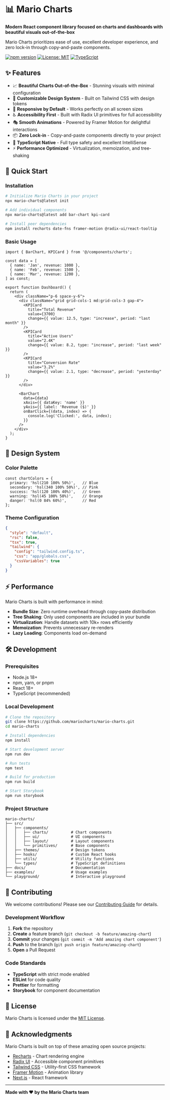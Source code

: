 # 📊 Mario Charts

**Modern React component library focused on charts and dashboards with beautiful visuals out-of-the-box**

Mario Charts prioritizes ease of use, excellent developer experience, and zero lock-in through copy-and-paste components.

[![npm version](https://badge.fury.io/js/mario-charts.svg)](https://www.npmjs.com/package/mario-charts)
[![License: MIT](https://img.shields.io/badge/License-MIT-yellow.svg)](https://opensource.org/licenses/MIT)
[![TypeScript](https://img.shields.io/badge/%3C%2F%3E-TypeScript-%230074c1.svg)](http://www.typescriptlang.org/)

## ✨ Features

- 📈 **Beautiful Charts Out-of-the-Box** - Stunning visuals with minimal configuration
- 🎨 **Customizable Design System** - Built on Tailwind CSS with design tokens
- 📱 **Responsive by Default** - Works perfectly on all screen sizes
- ♿ **Accessibility First** - Built with Radix UI primitives for full accessibility
- 🎭 **Smooth Animations** - Powered by Framer Motion for delightful interactions
- 📦 **Zero Lock-in** - Copy-and-paste components directly to your project
- 🔧 **TypeScript Native** - Full type safety and excellent IntelliSense
- ⚡ **Performance Optimized** - Virtualization, memoization, and tree-shaking

## 🚀 Quick Start

### Installation

```bash
# Initialize Mario Charts in your project
npx mario-charts@latest init

# Add individual components
npx mario-charts@latest add bar-chart kpi-card

# Install peer dependencies
npm install recharts date-fns framer-motion @radix-ui/react-tooltip
```

### Basic Usage

```tsx
import { BarChart, KPICard } from '@/components/charts';

const data = [
  { name: 'Jan', revenue: 1000 },
  { name: 'Feb', revenue: 1500 },
  { name: 'Mar', revenue: 1200 },
] as const;

export function Dashboard() {
  return (
    <div className="p-6 space-y-6">
      <div className="grid grid-cols-1 md:grid-cols-3 gap-4">
        <KPICard
          title="Total Revenue"
          value={3700}
          change={{ value: 12.5, type: "increase", period: "last month" }}
        />
        <KPICard
          title="Active Users"
          value="2.4K"
          change={{ value: 8.2, type: "increase", period: "last week" }}
        />
        <KPICard
          title="Conversion Rate"
          value="3.2%"
          change={{ value: 2.1, type: "decrease", period: "yesterday" }}
        />
      </div>
      
      <BarChart 
        data={data}
        xAxis={{ dataKey: 'name' }}
        yAxis={{ label: 'Revenue ($)' }}
        onBarClick={(data, index) => {
          console.log('Clicked:', data, index);
        }}
      />
    </div>
  );
}
```

## 🎨 Design System

### Color Palette
```tsx
const chartColors = {
  primary: 'hsl(210 100% 50%)',   // Blue
  secondary: 'hsl(340 100% 50%)', // Pink  
  success: 'hsl(120 100% 40%)',   // Green
  warning: 'hsl(45 100% 50%)',    // Orange
  danger: 'hsl(0 84% 60%)',       // Red
};
```

### Theme Configuration
```json
{
  "style": "default",
  "rsc": false,
  "tsx": true,
  "tailwind": {
    "config": "tailwind.config.ts",
    "css": "app/globals.css",
    "cssVariables": true
  }
}
```

## ⚡ Performance

Mario Charts is built with performance in mind:

- **Bundle Size**: Zero runtime overhead through copy-paste distribution
- **Tree Shaking**: Only used components are included in your bundle
- **Virtualization**: Handle datasets with 10k+ rows efficiently
- **Memoization**: Prevents unnecessary re-renders
- **Lazy Loading**: Components load on-demand

## 🛠️ Development

### Prerequisites

- Node.js 18+
- npm, yarn, or pnpm
- React 18+
- TypeScript (recommended)

### Local Development

```bash
# Clone the repository
git clone https://github.com/mariocharts/mario-charts.git
cd mario-charts

# Install dependencies
npm install

# Start development server
npm run dev

# Run tests
npm test

# Build for production
npm run build

# Start Storybook
npm run storybook
```

### Project Structure

```
mario-charts/
├── src/
│   ├── components/
│   │   ├── charts/          # Chart components
│   │   ├── ui/              # UI components  
│   │   ├── layout/          # Layout components
│   │   └── primitives/      # Base components
│   ├── themes/              # Design tokens
│   ├── hooks/               # Custom React hooks
│   ├── utils/               # Utility functions
│   └── types/               # TypeScript definitions
├── docs/                    # Documentation
├── examples/                # Usage examples
└── playground/              # Interactive playground
```

## 🤝 Contributing

We welcome contributions! Please see our [Contributing Guide](CONTRIBUTING.md) for details.

### Development Workflow

1. **Fork** the repository
2. **Create** a feature branch (`git checkout -b feature/amazing-chart`)
3. **Commit** your changes (`git commit -m 'Add amazing chart component'`)
4. **Push** to the branch (`git push origin feature/amazing-chart`)
5. **Open** a Pull Request

### Code Standards

- **TypeScript** with strict mode enabled
- **ESLint** for code quality
- **Prettier** for formatting
- **Storybook** for component documentation

## 📄 License

Mario Charts is licensed under the [MIT License](LICENSE).

## 🙏 Acknowledgments

Mario Charts is built on top of these amazing open source projects:

- [Recharts](https://recharts.org/) - Chart rendering engine
- [Radix UI](https://radix-ui.com/) - Accessible component primitives  
- [Tailwind CSS](https://tailwindcss.com/) - Utility-first CSS framework
- [Framer Motion](https://framer.com/motion/) - Animation library
- [Next.js](https://nextjs.org/) - React framework

---

**Made with ❤️ by the Mario Charts team**
